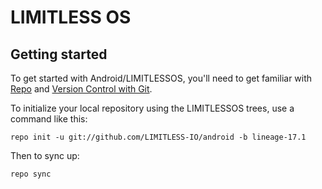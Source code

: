 LIMITLESS OS
===========

Getting started
---------------

To get started with Android/LIMITLESSOS, you'll need to get
familiar with [Repo](https://source.android.com/source/using-repo.html) and [Version Control with Git](https://source.android.com/source/version-control.html).

To initialize your local repository using the LIMITLESSOS trees, use a command like this:
```
repo init -u git://github.com/LIMITLESS-IO/android -b lineage-17.1
```
Then to sync up:
```
repo sync
